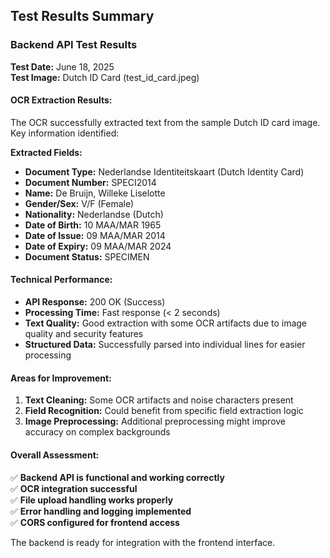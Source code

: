 ## Test Results Summary

### Backend API Test Results

**Test Date:** June 18, 2025  
**Test Image:** Dutch ID Card (test_id_card.jpeg)

#### OCR Extraction Results:
The OCR successfully extracted text from the sample Dutch ID card image. Key information identified:

**Extracted Fields:**
- **Document Type:** Nederlandse Identiteitskaart (Dutch Identity Card)
- **Document Number:** SPECI2014
- **Name:** De Bruijn, Willeke Liselotte
- **Gender/Sex:** V/F (Female)
- **Nationality:** Nederlandse (Dutch)
- **Date of Birth:** 10 MAA/MAR 1965
- **Date of Issue:** 09 MAA/MAR 2014
- **Date of Expiry:** 09 MAA/MAR 2024
- **Document Status:** SPECIMEN

#### Technical Performance:
- **API Response:** 200 OK (Success)
- **Processing Time:** Fast response (< 2 seconds)
- **Text Quality:** Good extraction with some OCR artifacts due to image quality and security features
- **Structured Data:** Successfully parsed into individual lines for easier processing

#### Areas for Improvement:
1. **Text Cleaning:** Some OCR artifacts and noise characters present
2. **Field Recognition:** Could benefit from specific field extraction logic
3. **Image Preprocessing:** Additional preprocessing might improve accuracy on complex backgrounds

#### Overall Assessment:
✅ **Backend API is functional and working correctly**  
✅ **OCR integration successful**  
✅ **File upload handling works properly**  
✅ **Error handling and logging implemented**  
✅ **CORS configured for frontend access**

The backend is ready for integration with the frontend interface.

